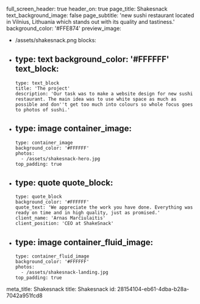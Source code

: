 full_screen_header: true
header_on: true
page_title: Shakesnack
text_background_image: false
page_subtitle: 'new sushi restaurant located in Vilnius, Lithuania which stands out with its quality and tastiness.'
background_color: '#FFE874'
preview_image:
  - /assets/shakesnack.png
blocks:
  -
    type: text
    background_color: '#FFFFFF'
    text_block:
      -
        type: text_block
        title: 'The project'
        description: 'Our task was to make a website design for new sushi restaurant. The main idea was to use white space as much as possible and don''t get too much into colours so whole focus goes to photos of sushi.'
  -
    type: image
    container_image:
      -
        type: container_image
        background_color: '#FFFFFF'
        photos:
          - /assets/shakesnack-hero.jpg
        top_padding: true
  -
    type: quote
    quote_block:
      -
        type: quote_block
        background_color: '#FFFFFF'
        quote_text: 'We appreciate the work you have done. Everything was ready on time and in high quality, just as promised.'
        client_name: 'Arnas Marčiulaitis'
        client_position: 'CEO at ShakeSnack'
  -
    type: image
    container_fluid_image:
      -
        type: container_fluid_image
        background_color: '#FFFFFF'
        photos:
          - /assets/shakesnack-landing.jpg
        top_padding: true
meta_title: Shakesnack
title: Shakesnack
id: 28154104-eb61-4dba-b28a-7042a951fcd8
